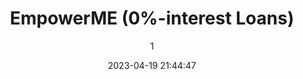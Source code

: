 ---
index: 7309
title: "EmpowerME (0%-interest Loans)"
subtitle: ""
author: 1
date: "2023-04-19 21:44:47"
date_gmt: "2023-04-19 19:44:47"
excerpt: ""
content: "<p>\r\nSlightly similar to microfinance loan scheme but unique in it's joint-venture-styled  implementation, EmpowerMe is the initiative of ArtKids Intl. Corp. through which existing and new businesses are financially supported and boosted. Strategically, ArtKids Intl. Corp. signs a 20/80 (20% for ArtKids~80% for Partner) agreement with existing or new businesses and provides the funding required to effectively carry out the day-day operations of the business in question. \r\n<p>\r\n</p>\r\nTo ensure business growth, ArtKids Intl. Corp. shall provide trainings on business ethics and technologies needed to thrive the business. An ArtKids Business Guardian (BizGuard) will be assigned to efficiently support each of our ArtKids business partners.\r\n<p>\r\n</p>\r\nA stock review and accounting is conducted quarterly to effect profit sharing, stocking and general business auditing. \r\nMajor target group to be engaged through EmpowerMe initiative are jobless graduate; especially, our female graduates.\r\n<p>\r\n</p>\r\nSupport ArtKids EmpowerMe\r\nDonate\r\nGrant\r\nSponsor\r\n<p>\r\n\r\n            <figure class=\"image is-2by1 box effect-selena has-text-left has-text-white has-text-weight-semibold has-text-shadow\">\r\n                <div class=\"dcll-bgwrap\" style=\"background-color:#635055;\"></div><img src=\"data:image/gif;base64,R0lGODlhAQABAIABAGNQVQAAACwAAAAAAQABAAACAkQBADs=\" data-src=\"https://www.artkidsfoundation.org/app/uploads/2023/04/empowerme-2-270x180.jpg\" alt=\"\" width=\"270\" height=\"180\" class=\"lazyload alignnone size-medium wp-image-7311 dcll-image dcll-placeholder\" />\r\n\r\n                <figcaption>\r\n                    <p class=\"title has-text-white is-size-5-desktop is-size-6-touch\"></p>\r\n                    <p class=\"subtitle has-text-white is-size-6-desktop is-size-7-touch\"></p>\r\n                    <p class=\"content\"></p>\r\n                </figcaption>\r\n            </figure>\r\n\r\n"
status: "publish"
comment_status: "closed"
name: "empowerme-0-interest-loans"
modified: "2023-04-19 22:19:17"
modified_gmt: "2023-04-19 20:19:17"
content_filtered: ""
parent: 4475
guid: "https://www.artkidsfoundation.org/?page_id=7309"
type: "page"
comment_count: 0
categories: []
tags: []
---